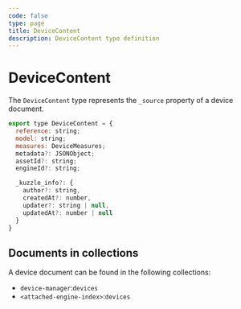```yaml
---
code: false
type: page
title: DeviceContent
description: DeviceContent type definition
---
```


# DeviceContent

The `DeviceContent` type represents the `_source` property of a device document.

```js
export type DeviceContent = {
  reference: string;
  model: string;
  measures: DeviceMeasures;
  metadata?: JSONObject;
  assetId?: string;
  engineId?: string;

  _kuzzle_info?: {
    author?: string,
    createdAt?: number,
    updater?: string | null,
    updatedAt?: number | null
  }
}
```

## Documents in collections

A device document can be found in the following collections:
- `device-manager`:`devices`
- `<attached-engine-index>`:`devices`
